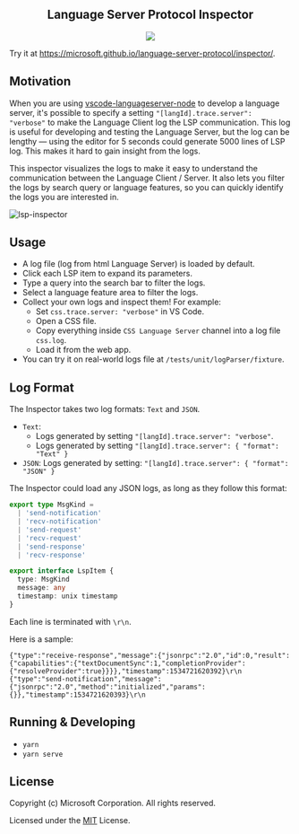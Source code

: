 <p>
  <h2 align="center">Language Server Protocol Inspector</h2>
</p>

<p align="center">
  <a href="https://travis-ci.org/Microsoft/language-server-protocol-inspector">
    <img src="https://img.shields.io/travis-ci/Microsoft/language-server-protocol-inspector.svg?style=flat-square">
  </a>
</p>

Try it at https://microsoft.github.io/language-server-protocol/inspector/.

## Motivation

When you are using [vscode-languageserver-node](https://github.com/Microsoft/vscode-languageserver-node) to develop a language server, it's possible to specify a setting `"[langId].trace.server": "verbose"` to make the Language Client log the LSP communication. This log is useful for developing and testing the Language Server, but the log can be lengthy — using the editor for 5 seconds could generate 5000 lines of LSP log. This makes it hard to gain insight from the logs.

This inspector visualizes the logs to make it easy to understand the communication between the Language Client / Server. It also lets you filter the logs by search query or language features, so you can quickly identify the logs you are interested in.

![lsp-inspector](https://user-images.githubusercontent.com/4033249/41323525-ba73697a-6e63-11e8-92a3-c655b34126f6.gif)

## Usage

- A log file (log from html Language Server) is loaded by default.
- Click each LSP item to expand its parameters.
- Type a query into the search bar to filter the logs.
- Select a language feature area to filter the logs.
- Collect your own logs and inspect them! For example:
  - Set `css.trace.server: "verbose"` in VS Code.
  - Open a CSS file.
  - Copy everything inside `CSS Language Server` channel into a log file `css.log`.
  - Load it from the web app.
- You can try it on real-world logs file at `/tests/unit/logParser/fixture`.

## Log Format

The Inspector takes two log formats: `Text` and `JSON`.

- `Text`:
  - Logs generated by setting `"[langId].trace.server": "verbose"`.
  - Logs generated by setting `"[langId].trace.server": { "format": "Text" }`
- `JSON`: Logs generated by setting: `"[langId].trace.server": { "format": "JSON" }`

The Inspector could load any JSON logs, as long as they follow this format:

```ts
export type MsgKind =
  | 'send-notification'
  | 'recv-notification'
  | 'send-request'
  | 'recv-request'
  | 'send-response'
  | 'recv-response'

export interface LspItem {
  type: MsgKind
  message: any
  timestamp: unix timestamp
}

```

Each line is terminated with `\r\n`.

Here is a sample:

```
{"type":"receive-response","message":{"jsonrpc":"2.0","id":0,"result":{"capabilities":{"textDocumentSync":1,"completionProvider":{"resolveProvider":true}}}},"timestamp":1534721620392}\r\n
{"type":"send-notification","message":{"jsonrpc":"2.0","method":"initialized","params":{}},"timestamp":1534721620393}\r\n
```

## Running & Developing

- `yarn`
- `yarn serve`

## License

Copyright (c) Microsoft Corporation. All rights reserved.

Licensed under the [MIT](LICENSE) License.